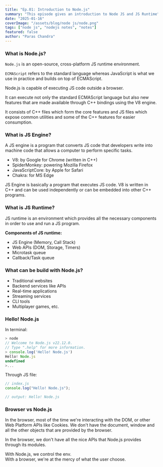 ```yaml
---
title: "Ep.01: Introduction to Node.js"
summary: "This episode gives an introduction to Node JS and JS Runtime"
date: "2025-01-16"
coverImage: "/assets/blog/node js/node.png"
tags: ["node js", "nodejs notes", "notes"]
featured: false
author: "Paras Chandra"
---
```


### What is Node.js?
`Node.js` is an open-source, cross-platform JS runtime environment.<br>

`ECMAScript` refers to the standard language whereas JavaScript is what we use in practice and builds on top of ECMAScript.<br>

Node.js is capable of executing JS code outside a browser.<br>

It can execute not only the standard ECMAScript language but also new features that are made available through C++ bindings using the V8 engine.

It consists of C++ files which form the core features and JS files which expose common utilities and some of the C++ features for easier consumption.

### What is JS Engine?
A JS engine is a program that converts JS code that developers write into machine code that allows a computer to perform specific tasks.

- V8: by Google for Chrome (written in C++)
- SpiderMonkey: powering Mozilla Firefox
- JavaScriptCore: by Apple for Safari
- Chakra: for MS Edge

JS Engine is basically a program that executes JS code. V8 is written in C++ and can be used independently or can be embedded into other C++ programs.

### What is JS Runtime?
JS runtime is an environment which provides all the necessary components in order to use and run a JS program.<br>

**Components of JS runtime:**
- JS Engine (Memory, Call Stack)
- Web APIs (DOM, Storage, Timers)
- Microtask queue
- Callback/Task queue

### What can be build with Node.js?
- Traditional websites
- Backend services like APIs
- Real-time applications
- Streaming services
- CLI tools
- Multiplayer games, etc.

### Hello! Node.js
In terminal:
```js
> node
// Welcome to Node.js v22.12.0.
// Type ".help" for more information.
> console.log('Hello! Node.js')
Hello! Node.js
undefined
>...
```

Through JS file:
```js
// index.js
console.log("Hello! Node.js");

// output: Hello! Node.js
```

### Browser vs Node.js
In the browser, most of the time we're interacting with the DOM, or other Web Platform APIs like Cookies. We don't have the document, window and all the other objects that are provided by the browser.<br>

In the browser, we don't have all the nice APIs that Node.js provides through its modules.<br>

With Node.js, we control the env.<br>
With a browser, we're at the mercy of what the user choose.
